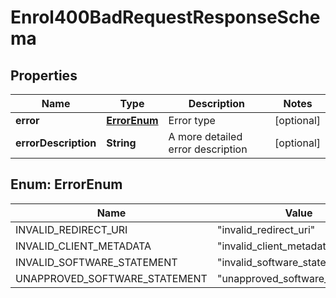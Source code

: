 
# Enrol400BadRequestResponseSchema

## Properties
Name | Type | Description | Notes
------------ | ------------- | ------------- | -------------
**error** | [**ErrorEnum**](#ErrorEnum) | Error type |  [optional]
**errorDescription** | **String** | A more detailed error description |  [optional]


<a name="ErrorEnum"></a>
## Enum: ErrorEnum
Name | Value
---- | -----
INVALID_REDIRECT_URI | &quot;invalid_redirect_uri&quot;
INVALID_CLIENT_METADATA | &quot;invalid_client_metadata&quot;
INVALID_SOFTWARE_STATEMENT | &quot;invalid_software_statement&quot;
UNAPPROVED_SOFTWARE_STATEMENT | &quot;unapproved_software_statement&quot;



